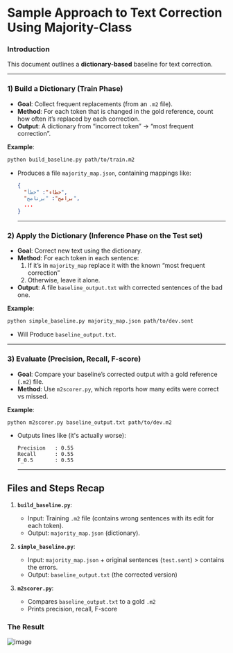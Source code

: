 # Sample Approach to Text Correction Using Majority-Class
### Introduction
This document outlines a **dictionary-based** baseline for text correction.

---
### 1) Build a Dictionary (Train Phase)

- **Goal**: Collect frequent replacements (from an `.m2` file).  
- **Method**: For each token that is changed in the gold reference, count how often it’s replaced by each correction.  
- **Output**: A dictionary from “incorrect token” → “most frequent correction”.

**Example**:
```bash
python build_baseline.py path/to/train.m2
```
- Produces a file `majority_map.json`, containing mappings like:
  ```json
  {
    "خطاء": "خطأ",
    "برامج": "برنامج",
    ...
  }
  ```

  ---
### 2) Apply the Dictionary (Inference Phase on the Test set)

- **Goal**: Correct new text using the dictionary.  
- **Method**: For each token in each sentence:
  1. If it’s in `majority_map` replace it with the known “most frequent correction”  
  2. Otherwise, leave it alone.  
- **Output**: A file `baseline_output.txt` with corrected sentences of the bad one.

**Example**:
```bash
python simple_baseline.py majority_map.json path/to/dev.sent
```
- Will Produce `baseline_output.txt`.

---

### 3) Evaluate (Precision, Recall, F-score)

- **Goal**: Compare your baseline’s corrected output with a gold reference (`.m2`) file.  
- **Method**: Use `m2scorer.py`, which reports how many edits were correct vs missed.

**Example**:
```bash
python m2scorer.py baseline_output.txt path/to/dev.m2
```
- Outputs lines like (it's actually worse):
  ```
  Precision   : 0.55
  Recall      : 0.55
  F_0.5       : 0.55
  ```

  ---
## Files and Steps Recap

1. **`build_baseline.py`**:  
   - Input: Training `.m2` file (contains wrong sentences with its edit for each token).
   - Output: `majority_map.json` (dictionary).

2. **`simple_baseline.py`**:  
   - Input: `majority_map.json` + original sentences (`test.sent`) > contains the errors.
   - Output: `baseline_output.txt` (the corrected version)

3. **`m2scorer.py`**:  
   - Compares `baseline_output.txt` to a gold `.m2`  
   - Prints precision, recall, F-score  

### The Result
![image](https://github.com/SL6I/Text-Correction/blob/ed62f6148f8c9e030ab284cb05eccd6228144db9/Images/Simple%20Baseline.jpg)
